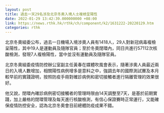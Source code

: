 ```yaml
---
layout: post
title: 過去一天29名涉及北京冬奧入境人士複檢呈陽性
date: 2022-01-29 13:42:39.000000000 +08:00
link: https://news.rthk.hk/rthk/ch/component/k2/1631222-20220129.htm
categories: rthk
---
```


北京冬奧組委公布，過去一日機場入境涉奧人員有1418人，29人對新冠病毒複檢呈陽性，其中19人是運動員及隨隊官員；至於冬奧閉環內，同日共進行57112次核酸檢測，發現7人複檢陽性，當中並沒有運動員及隨隊官員。

北京冬奧組委疫情防控辦公室副主任黃春在媒體吹風會表示，隨著涉奧人員最近兩日的入境人數增加，相關陽性病例增多是意料之中，強調去年的國際測試賽及本月較早前的實踐證明，按照防疫手冊對確診病例和密切接觸者進行隔離管理的效果很好。

他又說，閉環內確診病例密切接觸者的管理時限由14天調整至7天，是基於前期實踐，加上嚴格的閉環管理及每天進行核酸檢測，有信心保證賽時正常運行，又能確保疫情防控安全，認為北京冬奧會目前總體防疫成果不錯。
